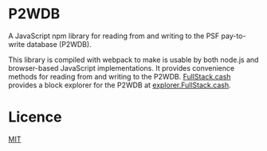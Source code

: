 # P2WDB

A JavaScript npm library for reading from and writing to the PSF pay-to-write database (P2WDB).

This library is compiled with webpack to make is usable by both node.js and browser-based JavaScript implementations. It provides convenience methods for reading from and writing to the P2WDB. [FullStack.cash](https://fullstack.cash) provides a block explorer for the P2WDB at [explorer.FullStack.cash](https://explorer.fullstack.cash).

# Licence

[MIT](LICENSE.md)
